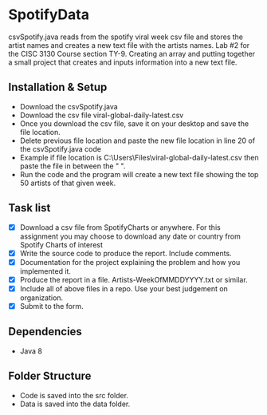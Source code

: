 # SpotifyData
csvSpotify.java reads from the spotify viral week csv file and stores the artist names and creates a new text file with the artists names.
Lab #2 for the CISC 3130 Course section TY-9.
Creating an array and putting together a small project that creates and inputs information into a new text file.

## Installation & Setup
- Download the csvSpotify.java
- Download the csv file viral-global-daily-latest.csv
- Once you download the csv file, save it on your desktop and save the file location.
- Delete previous file location and paste the new file location in line 20 of the csvSpotify.java code
- Example if file location is C:\Users\Files\viral-global-daily-latest.csv then paste the file in between the " ".
- Run the code and the program will create a new text file showing the top 50 artists of that given week.

## Task list
- [x] Download a csv file from SpotifyCharts or anywhere. For this assignment you may choose to download any date or country from Spotify Charts of interest
- [x] Write the source code to produce the report. Include comments.
- [x] Documentation for the project explaining the problem and how you implemented it.
- [x] Produce the report in a file. Artists-WeekOfMMDDYYYY.txt or similar.
- [x] Include all of above files in a repo. Use your best judgement on organization.
- [x] Submit to the form.

## Dependencies
- Java 8 

## Folder Structure
- Code is saved into the src folder.
- Data is saved into the data folder.

